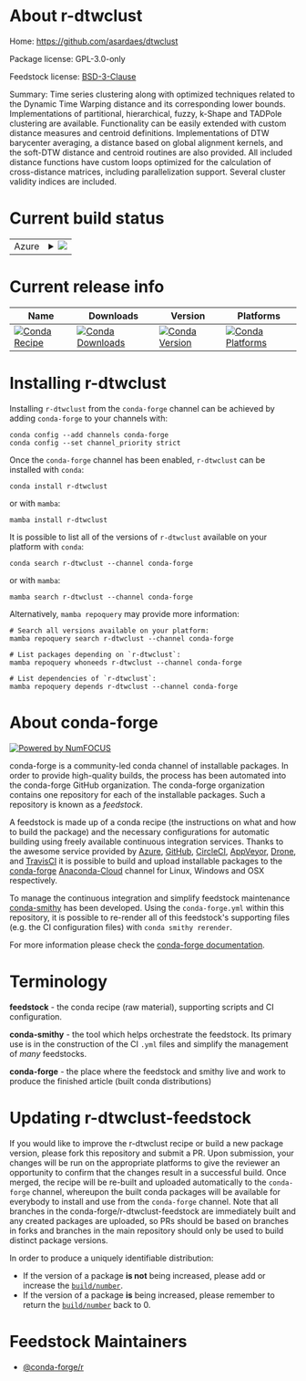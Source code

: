 About r-dtwclust
================

Home: https://github.com/asardaes/dtwclust

Package license: GPL-3.0-only

Feedstock license: [BSD-3-Clause](https://github.com/conda-forge/r-dtwclust-feedstock/blob/main/LICENSE.txt)

Summary: Time series clustering along with optimized techniques related to the Dynamic Time Warping distance and its corresponding lower bounds. Implementations of partitional, hierarchical, fuzzy, k-Shape and TADPole clustering are available. Functionality can be easily extended with custom distance measures and centroid definitions. Implementations of DTW barycenter averaging, a distance based on global alignment kernels, and the soft-DTW distance and centroid routines are also provided.  All included distance functions have custom loops optimized for the  calculation of cross-distance matrices, including parallelization support. Several cluster validity indices are included.

Current build status
====================


<table>
    
  <tr>
    <td>Azure</td>
    <td>
      <details>
        <summary>
          <a href="https://dev.azure.com/conda-forge/feedstock-builds/_build/latest?definitionId=6170&branchName=main">
            <img src="https://dev.azure.com/conda-forge/feedstock-builds/_apis/build/status/r-dtwclust-feedstock?branchName=main">
          </a>
        </summary>
        <table>
          <thead><tr><th>Variant</th><th>Status</th></tr></thead>
          <tbody><tr>
              <td>linux_64_r_base4.1</td>
              <td>
                <a href="https://dev.azure.com/conda-forge/feedstock-builds/_build/latest?definitionId=6170&branchName=main">
                  <img src="https://dev.azure.com/conda-forge/feedstock-builds/_apis/build/status/r-dtwclust-feedstock?branchName=main&jobName=linux&configuration=linux_64_r_base4.1" alt="variant">
                </a>
              </td>
            </tr><tr>
              <td>linux_64_r_base4.2</td>
              <td>
                <a href="https://dev.azure.com/conda-forge/feedstock-builds/_build/latest?definitionId=6170&branchName=main">
                  <img src="https://dev.azure.com/conda-forge/feedstock-builds/_apis/build/status/r-dtwclust-feedstock?branchName=main&jobName=linux&configuration=linux_64_r_base4.2" alt="variant">
                </a>
              </td>
            </tr><tr>
              <td>osx_64_r_base4.1</td>
              <td>
                <a href="https://dev.azure.com/conda-forge/feedstock-builds/_build/latest?definitionId=6170&branchName=main">
                  <img src="https://dev.azure.com/conda-forge/feedstock-builds/_apis/build/status/r-dtwclust-feedstock?branchName=main&jobName=osx&configuration=osx_64_r_base4.1" alt="variant">
                </a>
              </td>
            </tr><tr>
              <td>osx_64_r_base4.2</td>
              <td>
                <a href="https://dev.azure.com/conda-forge/feedstock-builds/_build/latest?definitionId=6170&branchName=main">
                  <img src="https://dev.azure.com/conda-forge/feedstock-builds/_apis/build/status/r-dtwclust-feedstock?branchName=main&jobName=osx&configuration=osx_64_r_base4.2" alt="variant">
                </a>
              </td>
            </tr><tr>
              <td>win_64</td>
              <td>
                <a href="https://dev.azure.com/conda-forge/feedstock-builds/_build/latest?definitionId=6170&branchName=main">
                  <img src="https://dev.azure.com/conda-forge/feedstock-builds/_apis/build/status/r-dtwclust-feedstock?branchName=main&jobName=win&configuration=win_64_" alt="variant">
                </a>
              </td>
            </tr>
          </tbody>
        </table>
      </details>
    </td>
  </tr>
</table>

Current release info
====================

| Name | Downloads | Version | Platforms |
| --- | --- | --- | --- |
| [![Conda Recipe](https://img.shields.io/badge/recipe-r--dtwclust-green.svg)](https://anaconda.org/conda-forge/r-dtwclust) | [![Conda Downloads](https://img.shields.io/conda/dn/conda-forge/r-dtwclust.svg)](https://anaconda.org/conda-forge/r-dtwclust) | [![Conda Version](https://img.shields.io/conda/vn/conda-forge/r-dtwclust.svg)](https://anaconda.org/conda-forge/r-dtwclust) | [![Conda Platforms](https://img.shields.io/conda/pn/conda-forge/r-dtwclust.svg)](https://anaconda.org/conda-forge/r-dtwclust) |

Installing r-dtwclust
=====================

Installing `r-dtwclust` from the `conda-forge` channel can be achieved by adding `conda-forge` to your channels with:

```
conda config --add channels conda-forge
conda config --set channel_priority strict
```

Once the `conda-forge` channel has been enabled, `r-dtwclust` can be installed with `conda`:

```
conda install r-dtwclust
```

or with `mamba`:

```
mamba install r-dtwclust
```

It is possible to list all of the versions of `r-dtwclust` available on your platform with `conda`:

```
conda search r-dtwclust --channel conda-forge
```

or with `mamba`:

```
mamba search r-dtwclust --channel conda-forge
```

Alternatively, `mamba repoquery` may provide more information:

```
# Search all versions available on your platform:
mamba repoquery search r-dtwclust --channel conda-forge

# List packages depending on `r-dtwclust`:
mamba repoquery whoneeds r-dtwclust --channel conda-forge

# List dependencies of `r-dtwclust`:
mamba repoquery depends r-dtwclust --channel conda-forge
```


About conda-forge
=================

[![Powered by
NumFOCUS](https://img.shields.io/badge/powered%20by-NumFOCUS-orange.svg?style=flat&colorA=E1523D&colorB=007D8A)](https://numfocus.org)

conda-forge is a community-led conda channel of installable packages.
In order to provide high-quality builds, the process has been automated into the
conda-forge GitHub organization. The conda-forge organization contains one repository
for each of the installable packages. Such a repository is known as a *feedstock*.

A feedstock is made up of a conda recipe (the instructions on what and how to build
the package) and the necessary configurations for automatic building using freely
available continuous integration services. Thanks to the awesome service provided by
[Azure](https://azure.microsoft.com/en-us/services/devops/), [GitHub](https://github.com/),
[CircleCI](https://circleci.com/), [AppVeyor](https://www.appveyor.com/),
[Drone](https://cloud.drone.io/welcome), and [TravisCI](https://travis-ci.com/)
it is possible to build and upload installable packages to the
[conda-forge](https://anaconda.org/conda-forge) [Anaconda-Cloud](https://anaconda.org/)
channel for Linux, Windows and OSX respectively.

To manage the continuous integration and simplify feedstock maintenance
[conda-smithy](https://github.com/conda-forge/conda-smithy) has been developed.
Using the ``conda-forge.yml`` within this repository, it is possible to re-render all of
this feedstock's supporting files (e.g. the CI configuration files) with ``conda smithy rerender``.

For more information please check the [conda-forge documentation](https://conda-forge.org/docs/).

Terminology
===========

**feedstock** - the conda recipe (raw material), supporting scripts and CI configuration.

**conda-smithy** - the tool which helps orchestrate the feedstock.
                   Its primary use is in the construction of the CI ``.yml`` files
                   and simplify the management of *many* feedstocks.

**conda-forge** - the place where the feedstock and smithy live and work to
                  produce the finished article (built conda distributions)


Updating r-dtwclust-feedstock
=============================

If you would like to improve the r-dtwclust recipe or build a new
package version, please fork this repository and submit a PR. Upon submission,
your changes will be run on the appropriate platforms to give the reviewer an
opportunity to confirm that the changes result in a successful build. Once
merged, the recipe will be re-built and uploaded automatically to the
`conda-forge` channel, whereupon the built conda packages will be available for
everybody to install and use from the `conda-forge` channel.
Note that all branches in the conda-forge/r-dtwclust-feedstock are
immediately built and any created packages are uploaded, so PRs should be based
on branches in forks and branches in the main repository should only be used to
build distinct package versions.

In order to produce a uniquely identifiable distribution:
 * If the version of a package **is not** being increased, please add or increase
   the [``build/number``](https://docs.conda.io/projects/conda-build/en/latest/resources/define-metadata.html#build-number-and-string).
 * If the version of a package **is** being increased, please remember to return
   the [``build/number``](https://docs.conda.io/projects/conda-build/en/latest/resources/define-metadata.html#build-number-and-string)
   back to 0.

Feedstock Maintainers
=====================

* [@conda-forge/r](https://github.com/conda-forge/r/)

